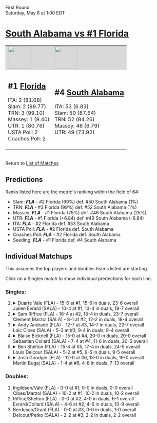 First Round  
Saturday, May 8 at 1:00 EDT
# [South Alabama vs #1 Florida](https://www.ncaa.com/game/5833370) 

<table>  
<tr style="background-color: #d9d9d9 !important"><td><a href="#"><img src="https://www.ncaa.com/sites/default/files/images/logos/schools/f/florida.70.png" width="70" height="70" /></a></td><td><a href="#"><img src="https://www.ncaa.com/sites/default/files/images/logos/schools/s/south-ala.70.png" width="70" height="70" /></a></td></tr>
<tr><td>  

<h2>#1 <a href="#">Florida</a></h2>  
ITA: 2 (81.08)<br>  
Slam: 2 (99.77)<br>  
TRN: 3 (99.10)<br>  
Massey: 1 (9.40)<br>  
UTR: 1 (80.76)<br>  
USTA Poll: 2<br>  
Coaches Poll: 2<br>  
<br>  

</td><td>  

<h2>#4 <a href="#">South Alabama</a></h2>  
ITA: 53 (6.83)<br>  
Slam: 50 (87.64)<br>  
TRN: 52 (84.26)<br>  
Massey: 46 (6.79)<br>  
UTR: 49 (73.92)<br>  
<br>  

</td></tr></table>  


<br>Return to [List of Matches](../index.md)  

## Predictions  

Ranks listed here are the metric's ranking within the field of 64:  
- Slam: ***FLA*** - #2 Florida (99%) def. #50 South Alabama (1%)  
- TRN: ***FLA*** - #3 Florida (99%) def. #52 South Alabama (1%)  
- Massey: ***FLA*** - #1 Florida (75%) def. #46 South Alabama (25%)  
- UTR: ***FLA*** - #1 Florida (+6.84) def. #49 South Alabama (-6.84)  
- ITA: ***FLA*** - #2 Florida def. #53 South Alabama  
- USTA Poll: ***FLA*** - #2 Florida def. South Alabama  
- Coaches Poll: ***FLA*** - #2 Florida def. South Alabama  
- Seeding: ***FLA*** - #1 Florida def. #4 South Alabama  

## Individual Matchups  

This assumes the top players and doubles teams listed are starting.  

Click on a Singles match to show individual predections for each line.  

### Singles:  

<ol>
<li><details><summary markdown="span">
Duarte Vale (FLA) - 15-6 at #1, 15-6 in duals, 23-6 overall<br>  
Julien Evrard (SALA) - 10-4 at #1, 13-4 in duals, 19-7 overall
</summary><h4>Predictions</h4><ul>
<li>Slam: <b><i>VT</i></b> - #30 Virginia Tech (56%) def. #35 Texas Tech (44%)</li>  
</ul></details></li>
<li><details><summary markdown="span">
Sam Riffice (FLA) - 16-4 at #2, 18-4 in duals, 23-7 overall<br>  
Clement Marzol (SALA) - 8-1 at #2, 12-2 in duals, 18-4 overall
</summary><h4>Predictions</h4><ul>
<li>Slam: <b><i>VT</i></b> - #30 Virginia Tech (56%) def. #35 Texas Tech (44%)</li>  
</ul></details></li>
<li><details><summary markdown="span">
Andy Andrade (FLA) - 12-7 at #3, 14-7 in duals, 22-7 overall<br>  
Loic Cloes (SALA) - 5-3 at #3, 9-4 in duals, 9-4 overall
</summary><h4>Predictions</h4><ul>
<li>Slam: <b><i>VT</i></b> - #30 Virginia Tech (56%) def. #35 Texas Tech (44%)</li>  
</ul></details></li>
<li><details><summary markdown="span">
Blaise Bicknell (FLA) - 15-0 at #4, 20-0 in duals, 29-0 overall<br>  
Sebastien Collard (SALA) - 7-4 at #4, 11-6 in duals, 20-6 overall
</summary><h4>Predictions</h4><ul>
<li>Slam: <b><i>VT</i></b> - #30 Virginia Tech (56%) def. #35 Texas Tech (44%)</li>  
</ul></details></li>
<li><details><summary markdown="span">
Ben Shelton (FLA) - 15-4 at #5, 17-4 in duals, 24-5 overall<br>  
Louis Delcour (SALA) - 5-2 at #5, 9-5 in duals, 9-5 overall
</summary><h4>Predictions</h4><ul>
<li>Slam: <b><i>VT</i></b> - #30 Virginia Tech (56%) def. #35 Texas Tech (44%)</li>  
</ul></details></li>
<li><details><summary markdown="span">
Josh Goodger (FLA) - 12-0 at #6, 13-0 in duals, 19-0 overall<br>  
Martin Bugaj (SALA) - 1-4 at #6, 4-8 in duals, 7-13 overall
</summary><h4>Predictions</h4><ul>
<li>Slam: <b><i>VT</i></b> - #30 Virginia Tech (56%) def. #35 Texas Tech (44%)</li>  
</ul></details></li>
</ol>

### Doubles:  
1. Ingildsen/Vale (FLA) - 0-0 at #1, 0-0 in duals, 0-0 overall  
   Cloes/Marzol (SALA) - 10-2 at #1, 10-2 in duals, 10-2 overall
2. Riffice/Shelton (FLA) - 0-0 at #2, 4-0 in duals, 6-1 overall  
   Evrard/Collard (SALA) - 4-6 at #2, 4-6 in duals, 10-9 overall
3. Berdusco/Grant (FLA) - 0-0 at #3, 0-0 in duals, 1-0 overall  
   Delcour/Petko (SALA) - 2-2 at #3, 2-2 in duals, 2-2 overall